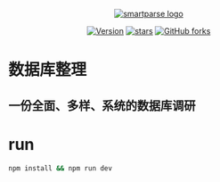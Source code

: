 <p align="center"><a href="https://db.wangzc.wang/logob.png" target="_blank" rel="noopener noreferrer"><img  src="https://db.wangzc.wang/logob.png" alt="smartparse logo"></a></p>


<p align="center">
  <a href="https://www.npmjs.com/package/address-smart-parse"><img src="https://img.shields.io/npm/v/address-smart-parse.svg?sanitize=true" alt="Version"></a>
  <a href="https://github.com/wzc570738205/db"><img src="https://img.shields.io/github/stars/wzc570738205/db?style=social" alt="stars"></a>
  	  <a href="https://github.com/wzc570738205/db"><img alt="GitHub forks" src="https://img.shields.io/github/forks/wzc570738205/db?label=Fork&style=social"></a>
</p>

# 数据库整理
## 一份全面、多样、系统的数据库调研

# run
```bash
npm install && npm run dev
```

